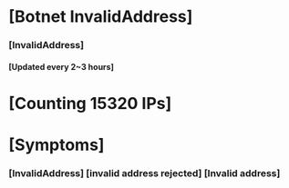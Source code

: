 # [Botnet InvalidAddress]
### [InvalidAddress]
#### [Updated every 2~3 hours]

# [Counting 15320 IPs]

# [Symptoms] 

###   [InvalidAddress] [invalid address rejected] [Invalid address]
